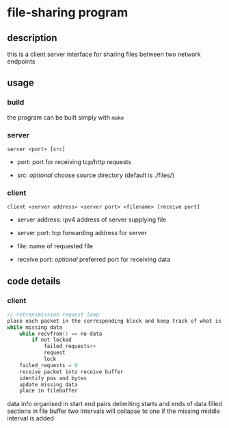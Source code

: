 # file-sharing program

## description

this is a client server interface for sharing files between two network endpoints

## usage

### build

the program can be built simply with ```make```

### server

```server <port> [src]```

* port: port for receiving tcp/http requests

* src: *optional* choose source directory (default is ./files/)

### client

```client <server address> <server port> <filename> [receive port]```

* server address: ipv4 address of server supplying file

* server port: tcp forwarding address for server

* file: name of requested file

* receive port: *optional* preferred port for receiving data

## code details

### client

```c
// retransmission request loop
place each packet in the corresponding block and keep track of what is missing
while missing data
    while recvfrom() == no data
        if not locked
            failed_requests++
            request
            lock
    failed_requests = 0
    receive packet into receive buffer
    identify pos and bytes
    update missing data
    place in filebuffer
```

data info organised in start end pairs delimiting starts and ends of data filled sections in file buffer
two intervals will collapse to one if the missing middle interval is added
